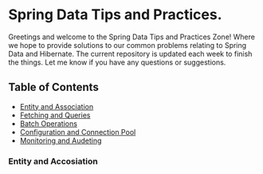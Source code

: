 # Spring Data Tips and Practices.

Greetings and welcome to the Spring Data Tips and Practices Zone! Where we hope to provide solutions to our common problems relating to Spring Data and Hibernate.
The current repository is updated each week to finish the things.
Let me know if you have any questions or suggestions.

## Table of Contents
* [Entity and Association](#entity-and-accosiation)
* [Fetching and Queries](#fetching-and-queries)
* [Batch Operations](#batch-operations)
* [Configuration and Connection Pool](#configuration-and-connection-pool)
* [Monitoring and Audeting](#monitoring-and-audeting)

### Entity and Accosiation



